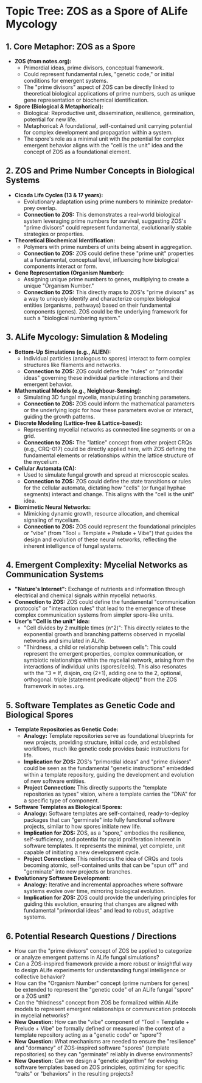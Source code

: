 # Topic Tree: ZOS as a Spore of ALife Mycology

## 1. Core Metaphor: ZOS as a Spore

*   **ZOS (from notes.org):**
    *   Primordial ideas, prime divisors, conceptual framework.
    *   Could represent fundamental rules, "genetic code," or initial conditions for emergent systems.
    *   The "prime divisors" aspect of ZOS can be directly linked to theoretical biological applications of prime numbers, such as unique gene representation or biochemical identification.
*   **Spore (Biological & Metaphorical):**
    *   Biological: Reproductive unit, dissemination, resilience, germination, potential for new life.
    *   Metaphorical: A foundational, self-contained unit carrying potential for complex development and propagation within a system.
    *   The spore's role as a minimal unit with the potential for complex emergent behavior aligns with the "cell is the unit" idea and the concept of ZOS as a foundational element.

## 2. ZOS and Prime Number Concepts in Biological Systems

*   **Cicada Life Cycles (13 & 17 years):**
    *   Evolutionary adaptation using prime numbers to minimize predator-prey overlap.
    *   **Connection to ZOS:** This demonstrates a real-world biological system leveraging prime numbers for survival, suggesting ZOS's "prime divisors" could represent fundamental, evolutionarily stable strategies or properties.
*   **Theoretical Biochemical Identification:**
    *   Polymers with prime numbers of units being absent in aggregation.
    *   **Connection to ZOS:** ZOS could define these "prime unit" properties at a fundamental, conceptual level, influencing how biological components interact or form.
*   **Gene Representation (Organism Number):**
    *   Assigning unique prime numbers to genes, multiplying to create a unique "Organism Number."
    *   **Connection to ZOS:** This directly maps to ZOS's "prime divisors" as a way to uniquely identify and characterize complex biological entities (organisms, pathways) based on their fundamental components (genes). ZOS could be the underlying framework for such a "biological numbering system."

## 3. ALife Mycology: Simulation & Modeling

*   **Bottom-Up Simulations (e.g., ALIEN):**
    *   Individual particles (analogous to spores) interact to form complex structures like filaments and networks.
    *   **Connection to ZOS:** ZOS could define the "rules" or "primordial ideas" governing these individual particle interactions and their emergent behavior.
*   **Mathematical Models (e.g., Neighbour-Sensing):**
    *   Simulating 3D fungal mycelia, manipulating branching parameters.
    *   **Connection to ZOS:** ZOS could inform the mathematical parameters or the underlying logic for how these parameters evolve or interact, guiding the growth patterns.
*   **Discrete Modeling (Lattice-free & Lattice-based):**
    *   Representing mycelial networks as connected line segments or on a grid.
    *   **Connection to ZOS:** The "lattice" concept from other project CRQs (e.g., CRQ-017) could be directly applied here, with ZOS defining the fundamental elements or relationships within the lattice structure of the mycelium.
*   **Cellular Automata (CA):**
    *   Used to simulate fungal growth and spread at microscopic scales.
    *   **Connection to ZOS:** ZOS could define the state transitions or rules for the cellular automata, dictating how "cells" (or fungal hyphae segments) interact and change. This aligns with the "cell is the unit" idea.
*   **Biomimetic Neural Networks:**
    *   Mimicking dynamic growth, resource allocation, and chemical signaling of mycelium.
    *   **Connection to ZOS:** ZOS could represent the foundational principles or "vibe" (from "Tool = Template + Prelude + Vibe") that guides the design and evolution of these neural networks, reflecting the inherent intelligence of fungal systems.

## 4. Emergent Complexity: Mycelial Networks as Communication Systems

*   **"Nature's Internet":** Exchange of nutrients and information through electrical and chemical signals within mycelial networks.
*   **Connection to ZOS:** ZOS could define the fundamental "communication protocols" or "interaction rules" that lead to the emergence of these complex communication systems from simpler spore-like units.
*   **User's "Cell is the unit" idea:**
    *   "Cell divides by 2 multiple times (n^2)": This directly relates to the exponential growth and branching patterns observed in mycelial networks and simulated in ALife.
    *   "Thirdness, a child or relationship between cells": This could represent the emergent properties, complex communication, or symbiotic relationships within the mycelial network, arising from the interactions of individual units (spores/cells). This also resonates with the "3 = If, disjoin, crq (2+1), adding one to the 2, optional, orthogonal. triple (statement predicate object)" from the ZOS framework in `notes.org`.

## 5. Software Templates as Genetic Code and Biological Spores

*   **Template Repositories as Genetic Code:**
    *   **Analogy:** Template repositories serve as foundational blueprints for new projects, providing structure, initial code, and established workflows, much like genetic code provides basic instructions for life.
    *   **Implication for ZOS:** ZOS's "primordial ideas" and "prime divisors" could be seen as the fundamental "genetic instructions" embedded within a template repository, guiding the development and evolution of new software entities.
    *   **Project Connection:** This directly supports the "template repositories as types" vision, where a template carries the "DNA" for a specific type of component.
*   **Software Templates as Biological Spores:**
    *   **Analogy:** Software templates are self-contained, ready-to-deploy packages that can "germinate" into fully functional software projects, similar to how spores initiate new life.
    *   **Implication for ZOS:** ZOS, as a "spore," embodies the resilience, self-sufficiency, and potential for rapid proliferation inherent in software templates. It represents the minimal, yet complete, unit capable of initiating a new development cycle.
    *   **Project Connection:** This reinforces the idea of CRQs and tools becoming atomic, self-contained units that can be "spun off" and "germinate" into new projects or branches.
*   **Evolutionary Software Development:**
    *   **Analogy:** Iterative and incremental approaches where software systems evolve over time, mirroring biological evolution.
    *   **Implication for ZOS:** ZOS could provide the underlying principles for guiding this evolution, ensuring that changes are aligned with fundamental "primordial ideas" and lead to robust, adaptive systems.

## 6. Potential Research Questions / Directions

*   How can the "prime divisors" concept of ZOS be applied to categorize or analyze emergent patterns in ALife fungal simulations?
*   Can a ZOS-inspired framework provide a more robust or insightful way to design ALife experiments for understanding fungal intelligence or collective behavior?
*   How can the "Organism Number" concept (prime numbers for genes) be extended to represent the "genetic code" of an ALife fungal "spore" or a ZOS unit?
*   Can the "thirdness" concept from ZOS be formalized within ALife models to represent emergent relationships or communication protocols in mycelial networks?
*   **New Question:** How can the "vibe" component of "Tool = Template + Prelude + Vibe" be formally defined or measured in the context of a template repository acting as a "genetic code" or "spore"?
*   **New Question:** What mechanisms are needed to ensure the "resilience" and "dormancy" of ZOS-inspired software "spores" (template repositories) so they can "germinate" reliably in diverse environments?
*   **New Question:** Can we design a "genetic algorithm" for evolving software templates based on ZOS principles, optimizing for specific "traits" or "behaviors" in the resulting projects?
